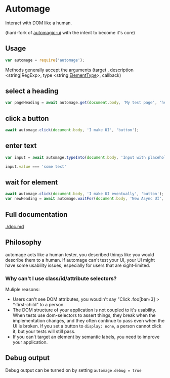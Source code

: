 # Automage

Interact with DOM like a human.

(hard-fork of [automagic-ui](https://github.com/MatthewLarner/automagic-ui) with the intent to become it's core)

## Usage

```javascript
var automage = require('automage');
```

Methods generally accept the arguments (target <Dom node>, description <string|RegExp>, type <string [ElementType](./elementTypes.js)>, callback)

## select a heading

```javascript
var pageHeading = await automage.get(document.body, 'My test page', 'heading');
```
## click a button

```javascript
await automage.click(document.body, 'I make UI', 'button');
```
## enter text

```javascript
var input = await automage.typeInto(document.body, 'Input with placeholder', 'field', 'some text');

input.value === 'some text'
```
## wait for element

```javascript
await automage.click(document.body, 'I make UI eventually', 'button');
var newHeading = await automage.waitFor(document.body, 'New Async UI', 'heading', 1000);
```

## Full documentation

[./doc.md](./doc.md)

## Philosophy

automage acts like a human tester, you described things like you would describe them to a human.
If automage can't test your UI, your UI might have some usability issues, especially for users that
are sight-limited.

### Why can't I use class/id/attribute selectors?

Muliple reasons:

 - Users can't see DOM attributes, you woudln't say "Click .foo[bar=3] > *:first-child" to a person.
 - The DOM structure of your application is not coupled to it's usability. When tests use dom-selectors to assert things, they break when the implementation changes, and they often continue to pass even when the UI is broken. If you set a button to `display: none`, a person cannot click it, but your tests will still pass.
 - If you can't target an element by semantic labels, you need to improve your application.

## Debug output

Debug output can be turned on by setting `automage.debug = true`